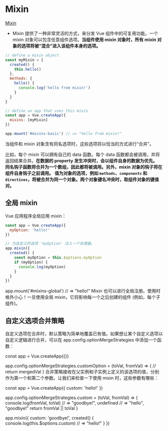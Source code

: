 <!--
 * @Author: tangdaoyong
 * @Date: 2021-06-27 17:56:12
 * @LastEditors: tangdaoyong
 * @LastEditTime: 2021-06-27 18:02:43
 * @Description: Mixin
-->
# Mixin

[Mixin](https://v3.cn.vuejs.org/guide/mixins.html#%E5%9F%BA%E7%A1%80)

* Mixin 提供了一种非常灵活的方式，来分发 Vue 组件中的可复用功能。一个 mixin 对象可以包含任意组件选项。**当组件使用 mixin 对象时，所有 mixin 对象的选项将被“混合”进入该组件本身的选项。**
```js
// define a mixin object
const myMixin = {
  created() {
    this.hello()
  },
  methods: {
    hello() {
      console.log('hello from mixin!')
    }
  }
}

// define an app that uses this mixin
const app = Vue.createApp({
  mixins: [myMixin]
})

app.mount('#mixins-basic') // => "hello from mixin!"
```
当组件和 mixin 对象含有同名选项时，这些选项将以恰当的方式进行“合并”。

比如，每个 mixin 可以拥有自己的 data 函数。每个 data 函数都会被调用，并将返回结果合并。**在数据的 property 发生冲突时，会以组件自身的数据为优先。**
**同名钩子函数将合并为一个数组，因此都将被调用。另外，mixin 对象的钩子将在组件自身钩子之前调用。**
**值为对象的选项，例如 `methods`、`components` 和 `directives`，将被合并为同一个对象。两个对象键名冲突时，取组件对象的键值对。**

## 全局 mixin

Vue 应用程序全局应用 mixin：
```js
const app = Vue.createApp({
  myOption: 'hello!'
})

// 为自定义的选项 'myOption' 注入一个处理器。
app.mixin({
  created() {
    const myOption = this.$options.myOption
    if (myOption) {
      console.log(myOption)
    }
  }
})
```
app.mount('#mixins-global') // => "hello!"
Mixin 也可以进行全局注册。使用时格外小心！一旦使用全局 mixin，它将影响每一个之后创建的组件 (例如，每个子组件)。

## 自定义选项合并策略

自定义选项在合并时，默认策略为简单地覆盖已有值。如果想让某个自定义选项以自定义逻辑进行合并，可以在 app.config.optionMergeStrategies 中添加一个函数：

const app = Vue.createApp({})

app.config.optionMergeStrategies.customOption = (toVal, fromVal) => {
  // return mergedVal
}
合并策略接收在父实例和子实例上定义的该选项的值，分别作为第一个和第二个参数。让我们来检查一下使用 mixin 时，这些参数有哪些：

const app = Vue.createApp({
  custom: 'hello!'
})

app.config.optionMergeStrategies.custom = (toVal, fromVal) => {
  console.log(fromVal, toVal)
  // => "goodbye!", undefined
  // => "hello", "goodbye!"
  return fromVal || toVal
}

app.mixin({
  custom: 'goodbye!',
  created() {
    console.log(this.$options.custom) // => "hello!"
  }
})